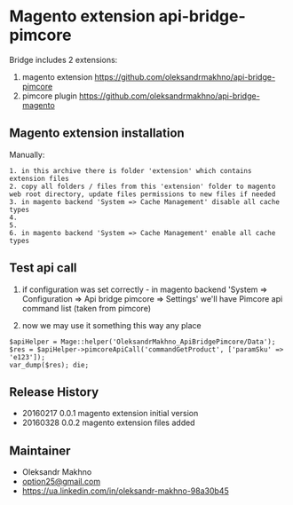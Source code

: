 # Magento extension api-bridge-pimcore

Bridge includes 2 extensions: 

1. magento extension https://github.com/oleksandrmakhno/api-bridge-pimcore 
2. pimcore plugin https://github.com/oleksandrmakhno/api-bridge-magento

## Magento extension installation

Manually: 

```
1. in this archive there is folder 'extension' which contains extension files
2. copy all folders / files from this 'extension' folder to magento web root directory, update files permissions to new files if needed 
3. in magento backend 'System => Cache Management' disable all cache types
4. 
5. 
6. in magento backend 'System => Cache Management' enable all cache types
```

## Test api call
1. if configuration was set correctly - in magento backend 'System => Configuration => Api bridge pimcore => Settings'
we'll have Pimcore api command list (taken from pimcore)

2. now we may use it something this way any place
```
$apiHelper = Mage::helper('OleksandrMakhno_ApiBridgePimcore/Data');
$res = $apiHelper->pimcoreApiCall('commandGetProduct', ['paramSku' => 'e123']);
var_dump($res); die;
```

## Release History

* 20160217 0.0.1 magento extension initial version 
* 20160328 0.0.2 magento extension files added

## Maintainer 
* Oleksandr Makhno
* option25@gmail.com 
* <a href='https://ua.linkedin.com/in/oleksandr-makhno-98a30b45'>https://ua.linkedin.com/in/oleksandr-makhno-98a30b45</a>
